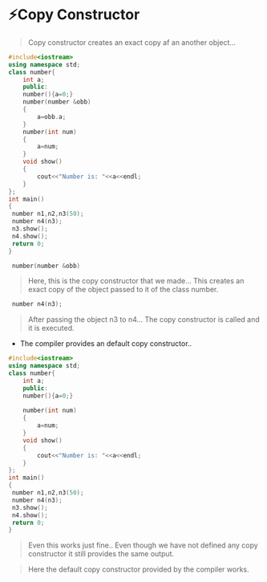 # ⚡Copy Constructor

> Copy constructor creates an exact copy af an another object...

```c++
#include<iostream>
using namespace std;
class number{
    int a;
    public:
    number(){a=0;}
    number(number &obb)
    {
        a=obb.a;
    }
    number(int num)
    {
        a=num;
    }
    void show()
    {
        cout<<"Number is: "<<a<<endl;
    }
};
int main()
{
 number n1,n2,n3(50);
 number n4(n3);
 n3.show();
 n4.show();
 return 0;
}
```

```c++
 number(number &obb)
 ```

> Here, this is the copy constructor that we made... This creates an exact copy of the object passed to it of the class number.

```c++
 number n4(n3);
 ```

 > After passing the object n3 to n4... The copy constructor is called and it is executed.


- The compiler provides an default copy constructor..

```c++
#include<iostream>
using namespace std;
class number{
    int a;
    public:
    number(){a=0;}
    
    number(int num)
    {
        a=num;
    }
    void show()
    {
        cout<<"Number is: "<<a<<endl;
    }
};
int main()
{
 number n1,n2,n3(50);
 number n4(n3);
 n3.show();
 n4.show();
 return 0;
}
```

> Even this works just fine.. Even though we have not defined any copy constructor it still provides the same output.

> Here the default copy constructor provided by the compiler works.